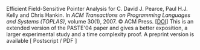 Efficient Field-Sensitive Pointer Analysis for C. David J. Pearce, Paul H.J. Kelly and Chris Hankin. In *ACM Transactions on Programming Languages and Systems (TOPLAS)*, volume 30(1), 2007. © ACM Press. [[DOI](http://doi.acm.org/10.1145/1290520.1290524)] This is an extended version of the PASTE'04 paper and gives a better exposition, a larger experimental study and a time complexity proof. A preprint version is available [ Postscript / PDF ]

